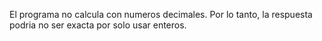 El programa no calcula con numeros
decimales. Por lo tanto, la respuesta
podria no ser exacta por solo usar enteros.